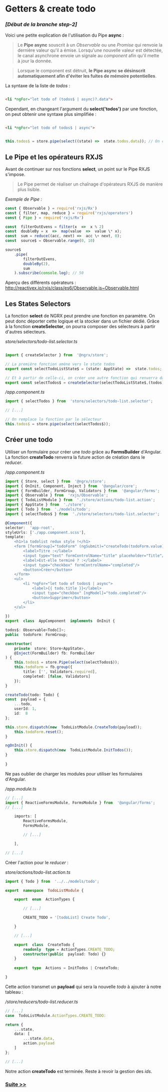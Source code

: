 
# Getters & create todo

  

### *[Début de la branche step-2]*

Voici une petite explication de l'utilisation du Pipe **async** :

  

> Le **Pipe async** souscrit à un *Observable* ou une *Promise* qui renvoie la dernière valeur qu'il a émise. Lorsqu'une nouvelle valeur est détectée, le canal asynchrone envoie un signale au *component* afin qu'il mette à jour la donnée.

> Lorsque le component est détruit, **le Pipe async se désinscrit automatiquement afin d'éviter les fuites de mémoire potentielles**.

  

La syntaxe de la liste de *todos* :

```html

<li *ngFor="let todo of (todos$ | async)?.data">

```

  

Cependant, en changeant l'argument du **select('todos')** par une fonction, on peut obtenir une syntaxe plus simplifiée :

  

```html

<li *ngFor="let todo of todos$ | async">

```

  

```typescript

this.todos$ = store.pipe(select((state) =>  state.todos.data)); // On cible directement la propriété data

```

  
## Le Pipe et les opérateurs RXJS

  

Avant de continuer sur nos fonctions **select**, un point sur le Pipe RXJS s'impose.

> Le Pipe permet de réaliser un chaînage d'opérateurs RXJS de manière plus lisible.

*Exemple de Pipe :*

```javascript
const { Observable } = require('rxjs/Rx')
const { filter, map, reduce } = require('rxjs/operators')
const { Pipe } = require('rxjs/Rx')

const  filterOutEvens = filter(x  =>  x % 2)
const  doubleBy = x  =>  map(value  =>  value \* x);
const  sum = reduce((acc, next) =>  acc \+ next, 0);
const  source$ = Observable.range(0, 10)

source$
	.pipe(
		filterOutEvens,
		doubleBy(2),
		sum
	).subscribe(console.log); // 50

```

  

Aperçu des différents opérateurs : http://reactivex.io/rxjs/class/es6/Observable.js~Observable.html

  
  

## Les States Selectors

  

La fonction **select** de NGRX peut prendre une fonction en paramètre.
On peut donc déporter cette logique et la stocker dans un fichier dédié.
Grâce à la fonction **createSelector**, on pourra composer des sélecteurs à partir d'autres sélecteurs.

  

*store/selectors/todo-list.selector.ts*

```javascript

import { createSelector } from  '@ngrx/store';

// La première fonction amène vers le state todos
export const selectTodoListState$ = (state: AppState) =>  state.todos;

// Et à partir de celle-ci, on créer une autre fonction qui renverra data
export const selectTodos$ = createSelector(selectTodoListState$,(todos) =>  todos.data);
```

*/app.component.ts*

```javascript
import { selectTodos } from  'store/selectors/todo-list.selector';

// [...]

// On remplace la fonction par le sélecteur
this.todos$ = store.pipe(select(selectTodos$));

```

## Créer une todo

Utiliser un formulaire pour créer une *todo* grâce au **FormsBuilder** d'Angular. 
La fonction **createTodo** renverra la future action de création dans le *reducer*.

*/app.component.ts*

```typescript
import { Store, select } from  '@ngrx/store';
import { OnInit, Component, Inject } from  '@angular/core';
import { FormBuilder, FormGroup, Validators } from  '@angular/forms';
import { Observable } from  'rxjs/Observable';
import { TodoListModule } from  './store/actions/todo-list.action';
import { AppState } from  './store';
import { Todo } from  './models/todo';
import { selectTodos$ } from  './store/selectors/todo-list.selector';

@Component({
selector:  'app-root',
styleUrls: ['./app.component.scss'],
template:  `
	<h1>la todolist redux style !</h1>
	<form [formGroup]="todoForm" (ngSubmit)="createTodo(todoForm.value)">
		<label>Titre :</label>
		<input type="text" formControlName="title" placeholder="Title"/>
		<label>Est-elle terminé ? :</label>
		<input type="checkbox" formControlName="completed"/>
		<button>Créer</button>
	</form>
	<ul>
		<li *ngFor="let todo of todos$ | async">
			<label>{{ todo.title }}</label>
			<input type="checkbox" [ngModel]="todo.completed"/>
			<button>Supprimer</button>
		</li>
	</ul>
	`
})
export  class  AppComponent  implements  OnInit {

todos$: Observable<Todo[]>;
public  todoForm: FormGroup;

constructor(
	private  store: Store<AppState>,
	@Inject(FormBuilder) fb: FormBuilder
) {
	this.todos$ = store.Pipe(select(selectTodos$));
	this.todoForm = fb.group({
		title: ['', Validators.required],
		completed: [false, Validators]
	});
}

createTodo(todo: Todo) {
const  payload = {
	...todo,
	userId: 1,
	id:  8  
};

this.store.dispatch(new  TodoListModule.CreateTodo(payload));
	this.todoForm.reset();
}

ngOnInit() {
	this.store.dispatch(new  TodoListModule.InitTodos());
}
 
}

```
Ne pas oublier de charger les modules pour utiliser les formulaires d'Angular.

*/app.module.ts*

```typescript
// [...]
import { ReactiveFormsModule, FormsModule } from  '@angular/forms';
// [...]

	imports: [
		ReactiveFormsModule,
		FormsModule,

		// [...]

	],

// [...]

```
Créer l'action pour le *reducer* :

  

*store/actions/todo-list.action.ts*

```typescript
import { Todo } from  '../../models/todo';

export  namespace  TodoListModule {

	export  enum  ActionTypes {

		// [...]

		CREATE_TODO = '[todoList] Create Todo',

	}

	// [...]

	export  class  CreateTodo {
		readonly  type = ActionTypes.CREATE_TODO;
		constructor(public  payload: Todo) {}
	}
	  
	export  type  Actions = InitTodos | CreateTodo;

}

```
Cette action transmet un **payload** qui sera la nouvelle *todo* à ajouter à notre tableau :

*/store/reducers/todo-list.reducer.ts*

```typescript
// [...]
case  TodoListModule.ActionTypes.CREATE_TODO:

return {
	...state,
	data: [
		...state.data,
		action.payload
	]
};

// [...]

```

Notre action **createTodo** est terminée.
Reste à revoir la gestion des *ids*.

### [Suite >>](https://github.com/fausfore/ngrx-french-guide/blob/master/documentations/step-3.md)
<!--stackedit_data:
eyJoaXN0b3J5IjpbMTkxNTY0NzQ2NywyMTIyNzQ4MDg5XX0=
-->